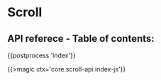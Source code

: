 # Scroll

## API referece - Table of contents:
{{postprocess 'index'}}

{{>magic ctx='core.scroll-api.index-js'}}


